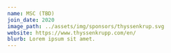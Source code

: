 ```yaml
---
name: MSC (TBD)
join_date: 2020
image_path: ../assets/img/sponsors/thyssenkrup.svg
website: https://www.thyssenkrupp.com/en/
blurb: Lorem ipsum sit amet.
---
```

